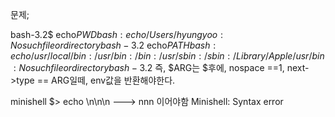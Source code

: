 문제;

bash-3.2$ echo$PWD
bash: echo/Users/hyungyoo: No such file or directory
bash-3.2$ echo$PATH
bash: echo/usr/local/bin:/usr/bin:/bin:/usr/sbin:/sbin:/Library/Apple/usr/bin: No such file or directory
bash-3.2$
즉, $ARG는 $후에, nospace ==1, next->type == ARG일떼, env값을 반환해야한다.

minishell $> echo \n\n\n       ---> nnn 이어야함
Minishell: Syntax error
